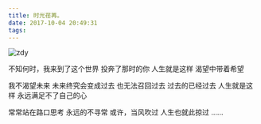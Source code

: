 ```yaml
---
title: 时光荏苒。
date: 2017-10-04 20:49:31
tags:
---
```

![zdy](/images/the-time-zips-by.jpg)
<!-- more -->
不知何时，我来到了这个世界
投奔了那时的你
人生就是这样
渴望中带着希望

我不渴望未来
未来终究会变成过去
也无法召回过去
过去的已经过去
人生就是这样
永远满足不了自己的心

常常站在路口思考
永远的不寻常
或许，当风吹过
人生也就此掠过
......